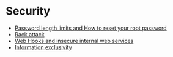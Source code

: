 # Security

- [Password length limits and How to reset your root password](password_length_limits.md)
- [Rack attack](rack_attack.md)
- [Web Hooks and insecure internal web services](webhooks.md)
- [Information exclusivity](information_exclusivity.md)